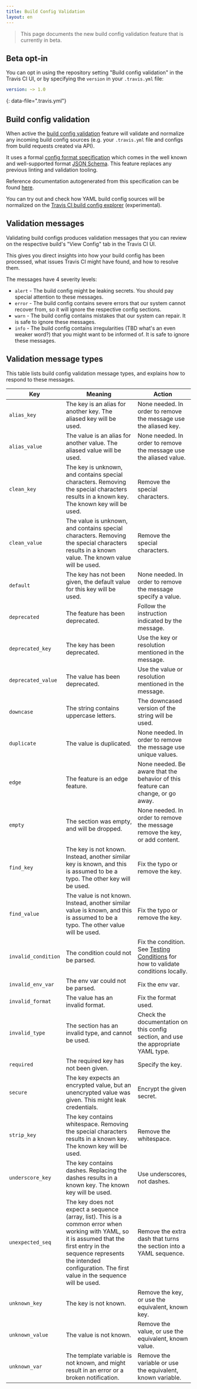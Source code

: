 ```yaml
---
title: Build Config Validation
layout: en
---
```


<blockquote class="beta">
  <p>
    This page documents the new build config validation feature that is currently in beta.
  </p>
</blockquote>


## Beta opt-in

You can opt in using the repository setting "Build config validation" in the
Travis CI UI, or by specifying the `version` in your `.travis.yml` file:

```yaml
version: ~> 1.0
```
{: data-file=".travis.yml"}

## Build config validation

When active the [build config validation](https://github.com/travis-ci/travis-yml)
feature will validate and normalize any incoming build config sources (e.g.
your `.travis.yml` file and configs from build requests created via API).

It uses a formal [config format specification](https://github.com/travis-ci/travis-yml/blob/master/schema.json)
which comes in the well known and well-supported format [JSON Schema](https://json-schema.org/).
This feature replaces any previous linting and validation tooling.

Reference documentation autogenerated from this specification can be found
[here](https://yml-staging.travis-ci.org/v1/docs).

You can try out and check how YAML build config sources will be normalized
on the [Travis CI build config explorer](http://config.travis-ci.org/)
(experimental).

## Validation messages

Validating build configs produces validation messages that you can review
on the respective build's "View Config" tab in the Travis CI UI.

This gives you direct insights into how your build config has been processed,
what issues Travis CI might have found, and how to resolve them.

The messages have 4 severity levels:

* `alert` - The build config might be leaking secrets. You should pay special attention to these messages.
* `error` - The build config contains severe errors that our system cannot recover from, so it will ignore the respective config sections.
* `warn`  - The build config contains mistakes that our system can repair. It is safe to ignore these messages.
* `info`  - The build config contains irregularities (TBD what's an even weaker word?) that you might want to be informed of. It is safe to ignore these messages.

## Validation message types

This table lists build config validation message types, and explains how to respond to these messages.

<div id="config-validation-message-types"></div>

| Key  | Meaning | Action |
| ---- | ------- | ------ |
| <a id="alias_key">`alias_key`</a>                 | The key is an alias for another key. The aliased key will be used. | None needed. In order to remove the message use the aliased key. |
| <a id="alias_value">`alias_value`</a>             | The value is an alias for another value. The aliased value will be used. | None needed. In order to remove the message use the aliased value. |
| <a id="clean_key">`clean_key`</a>                 | The key is unknown, and contains special characters. Removing the special characters results in a known key. The known key will be used. | Remove the special characters. |
| <a id="clean_value">`clean_value`</a>             | The value is unknown, and contains special characters. Removing the special characters results in a known value. The known value will be used. | Remove the special characters. |
| <a id="default">`default`</a>                     | The key has not been given, the default value for this key will be used. | None needed. In order to remove the message specify a value. |
| <a id="deprecated">`deprecated`</a>               | The feature has been deprecated. | Follow the instruction indicated by the message. |
| <a id="deprecated_key">`deprecated_key`</a>       | The key has been deprecated. | Use the key or resolution mentioned in the message. |
| <a id="deprecated_value">`deprecated_value`</a>   | The value has been deprecated. | Use the value or resolution mentioned in the message. |
| <a id="downcase">`downcase`</a>                   | The string contains uppercase letters. | The downcased version of the string will be used. |
| <a id="duplicate">`duplicate`</a>                 | The value is duplicated. | None needed. In order to remove the message use unique values.|
| <a id="edge">`edge`</a>                           | The feature is an edge feature. | None needed. Be aware that the behavior of this feature can change, or go away. |
| <a id="empty">`empty`</a>                         | The section was empty, and will be dropped. | None needed. In order to remove the message remove the key, or add content. |
| <a id="find_key">`find_key`</a>                   | The key is not known. Instead, another similar key is known, and this is assumed to be a typo. The other key will be used. | Fix the typo or remove the key. |
| <a id="find_value">`find_value`</a>               | The value is not known. Instead, another similar value is known, and this is assumed to be a typo. The other value will be used. | Fix the typo or remove the key. |
| <a id="invalid_condition">`invalid_condition`</a> | The condition could not be parsed. | Fix the condition. See [Testing Conditions](https://docs.travis-ci.com/user/conditions-testing) for how to validate conditions locally. |
| <a id="invalid_env_var">`invalid_env_var`</a>     | The env var could not be parsed. | Fix the env var. |
| <a id="invalid_format">`invalid_format`</a>       | The value has an invalid format. | Fix the format used.|
| <a id="invalid_type">`invalid_type`</a>           | The section has an invalid type, and cannot be used. | Check the documentation on this config section, and use the appropriate YAML type. |
| <a id="required">`required`</a>                   | The required key has not been given. | Specify the key. |
| <a id="secure">`secure`</a>                       | The key expects an encrypted value, but an unencrypted value was given. This might leak credentials. | Encrypt the given secret. |
| <a id="strip_key">`strip_key`</a>                 | The key contains whitespace. Removing the special characters results in a known key. The known key will be used. | Remove the whitespace. |
| <a id="underscore_key">`underscore_key`</a>       | The key contains dashes. Replacing the dashes results in a known key. The known key will be used. | Use underscores, not dashes. |
| <a id="unexpected_seq">`unexpected_seq`</a>       | The key does not expect a sequence (array, list). This is a common error when working with YAML, so it is assumed that the first entry in the sequence represents the intended configuration. The first value in the sequence will be used. | Remove the extra dash that turns the section into a YAML sequence. |
| <a id="unknown_key">`unknown_key`</a>             | The key is not known. | Remove the key, or use the equivalent, known key. |
| <a id="unknown_value">`unknown_value`</a>         | The value is not known. | Remove the value, or use the equivalent, known value. |
| <a id="unknown_var">`unknown_var`</a>             | The template variable is not known, and might result in an error or a broken notification. | Remove the variable or use the equivalent, known variable. |


